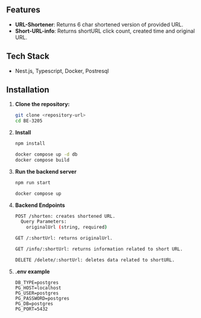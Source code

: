 ## Features

- **URL-Shortener**: Returns 6 char shortened version of provided URL.
- **Short-URL-info**: Returns shortURL click count, created time and original URL.

## Tech Stack

- Nest.js, Typescript, Docker, Postresql

## Installation

1. **Clone the repository:**

   ```bash
   git clone <repository-url>
   cd BE-3205
   ```

2. **Install**

   ```bash
   npm install
   ```

   ```bash
   docker compose up -d db
   docker compose build
   ```

3. **Run the backend server**

   ```bash
   npm run start
   ```

   ```bash
   docker compose up
   ```

4. **Backend Endpoints**

   ```bash
   POST /shorten: creates shortened URL.
     Query Parameters:
       originalUrl (string, required)

   GET /:shortUrl: returns originalUrl.

   GET /info/:shortUrl: returns information related to short URL.

   DELETE /delete/:shortUrl: deletes data related to shortURL.
   ```

5. **.env example**

   ```
   DB_TYPE=postgres
   PG_HOST=localhost
   PG_USER=postgres
   PG_PASSWORD=postgres
   PG_DB=postgres
   PG_PORT=5432
   ```
